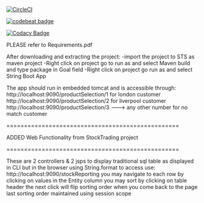 [![CircleCI](https://circleci.com/gh/aneecebanoun/SpringMVC_Demo.svg?style=svg)](https://circleci.com/gh/aneecebanoun/SpringMVC_Demo)


[![codebeat badge](https://codebeat.co/badges/5fe511ae-45f4-42e5-9146-5eaa7fcb13e9)](https://codebeat.co/projects/github-com-aneecebanoun-springmvc_demo-master)


[![Codacy Badge](https://api.codacy.com/project/badge/Grade/839324d80bb34b09964c67ae85f32750)](https://www.codacy.com/app/java2ee5/SpringMVC_Demo?utm_source=github.com&amp;utm_medium=referral&amp;utm_content=aneecebanoun/SpringMVC_Demo&amp;utm_campaign=Badge_Grade)

PLEASE refer to Requirements.pdf

After downloading and extracting the project:
-import the project to STS as maven project
-Right click on project go to run as and select Maven build and type package in Goal field
-Right click on project go run as and select String Boot App

The app should run in embedded tomcat and is accessible through:
http://localhost:9090/productSelection/1
for london customer 
http://localhost:9090/productSelection/2
for liverpool customer 
http://localhost:9090/productSelection/3 ---> any other number
for no match customer 

=================================================

ADDED Web Functionality from StockTrading project

=================================================

These are 2 controllers & 2 jsps to display traditional sql table as displayed in CLI but in the browser using String.format
to access use:
http://localhost:9090/stockReporting
you may navigate to each row by clicking on values in the Entity column
you may sort by clicking on table header the next click will flip sorting order
when you come back to the page last sorting order maintained using session scope 

